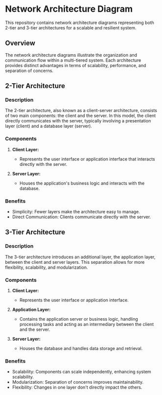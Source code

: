 # Network Architecture Diagram

This repository contains network architecture diagrams representing both 2-tier and 3-tier architectures for a scalable and resilient system.

## Overview

The network architecture diagrams illustrate the organization and communication flow within a multi-tiered system. Each architecture provides distinct advantages in terms of scalability, performance, and separation of concerns.

## 2-Tier Architecture

### Description

The 2-tier architecture, also known as a client-server architecture, consists of two main components: the client and the server. In this model, the client directly communicates with the server, typically involving a presentation layer (client) and a database layer (server).

### Components

1. **Client Layer:**
   - Represents the user interface or application interface that interacts directly with the server.
   
2. **Server Layer:**
   - Houses the application's business logic and interacts with the database.

### Benefits

- Simplicity: Fewer layers make the architecture easy to manage.
- Direct Communication: Clients communicate directly with the server.

## 3-Tier Architecture

### Description

The 3-tier architecture introduces an additional layer, the application layer, between the client and server layers. This separation allows for more flexibility, scalability, and modularization.

### Components

1. **Client Layer:**
   - Represents the user interface or application interface.

2. **Application Layer:**
   - Contains the application server or business logic, handling processing tasks and acting as an intermediary between the client and the server.

3. **Server Layer:**
   - Houses the database and handles data storage and retrieval.

### Benefits

- Scalability: Components can scale independently, enhancing system scalability.
- Modularization: Separation of concerns improves maintainability.
- Flexibility: Changes in one layer don't directly impact the others.
